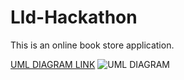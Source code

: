# Lld-Hackathon
This is an online book store application.

[UML DIAGRAM LINK](!https://drive.google.com/file/d/19e4B8F-kGvZCda4jl0Wi7vGUg8dm2M_I/view?usp=sharing)
![UML DIAGRAM](https://drive.google.com/file/d/19e4B8F-kGvZCda4jl0Wi7vGUg8dm2M_I/view?usp=sharing)